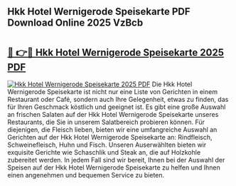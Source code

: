 ## Hkk Hotel Wernigerode Speisekarte PDF Download Online 2025 VzBcb

# <h2><a href="http://gc6n50.nevu.top/?p=Hkk+Hotel+Wernigerode+Speisekarte">🔗 👉🔴 Hkk Hotel Wernigerode Speisekarte 2025 PDF</a></h2>

[![Hkk Hotel Wernigerode Speisekarte 2025 PDF](https://i.imgur.com/dBaPXMq.png)](http://gc6n50.nevu.top/?p=Hkk+Hotel+Wernigerode+Speisekarte)
Die Hkk Hotel Wernigerode Speisekarte ist nicht nur eine Liste von Gerichten in einem Restaurant oder Café, sondern auch Ihre Gelegenheit, etwas zu finden, das für Ihren Geschmack köstlich und geeignet ist. Es gibt eine große Auswahl an frischen Salaten auf der Hkk Hotel Wernigerode Speisekarte unseres Restaurants, die Sie in unserem Salatbereich probieren können. Für diejenigen, die Fleisch lieben, bieten wir eine umfangreiche Auswahl an Gerichten auf der Hkk Hotel Wernigerode Speisekarte an: Rindfleisch, Schweinefleisch, Huhn und Fisch. Unseren Auserwählten bieten wir exquisite Gerichte wie Schaschlik und Steak an, die auf Holzkohle zubereitet werden. In jedem Fall sind wir bereit, Ihnen bei der Auswahl der Speisen auf der Hkk Hotel Wernigerode Speisekarte zu helfen und Ihnen einen angenehmen und bequemen Service zu bieten.

